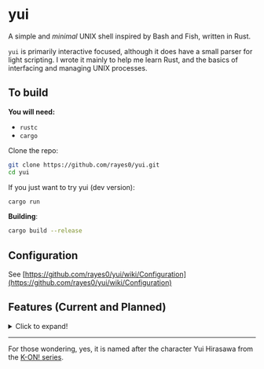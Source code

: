 # yui

A simple and *minimal* UNIX shell inspired by Bash and Fish, written in Rust.

`yui` is primarily interactive focused, although it does have a small parser for light scripting. I wrote it mainly to help me learn Rust, and the basics of interfacing and managing UNIX processes.

## To build

**You will need:**

- `rustc`
- `cargo`

Clone the repo:

```sh
git clone https://github.com/rayes0/yui.git
cd yui
```

If you just want to try yui (dev version):

```sh
cargo run
```

**Building**:

```sh
cargo build --release
```

## Configuration

See [https://github.com/rayes0/yui/wiki/Configuration](https://github.com/rayes0/yui/wiki/Configuration)

## Features (Current and Planned)

<details>
<summary>Click to expand!</summary>
<br>

- [ ] *Documentation*

**Core**

- [X] Run basic commands with args
- [X] Quoted strings: `""` and `''`
- [ ] Simple signal handling
- [ ] Exit code handling
- [X] `~` expansion for homedir
- [ ] Comprehensive bash-like history expansion:
	- [ ] `!!` history expansion
	- [ ] bash-like "magic space"
	- [ ] history expansion by both relative and absolute index
	- [ ] Advanced expansion with globbing: `!*`, `!$`, `!^`
	- [X] Reverse history search
- [ ] Differentiate between login and non login shell
- [ ] Job control
  - [ ] `jobs`, `bg` and `fg` builtins
  - [ ] CTRL-Z
- [ ] Run command with temporary environment, eg: `PATH=/bin ls`
- [ ] Built-in ability to time commands (eg: individual commands in pipe), and other stats

**Editing**

- [X] Utilize readline vi or emacs modes to edit lines
- [ ] Support for multi-line commands (with `\`)
- [ ] Support using external editor to edit commands
- [ ] Option for inline alias, variable, and history expansion

**Parser**

- [ ] *small* parser for light scripting only, mainly to make the config somewhat bashrc-like (partly finished)
	- [X] Full line comments starting with `#`
	- [ ] Partial line comments
	- [ ] `if` conditionals
- [ ] functions

**Operators and Syntax**

- [ ] `test`, `[`, and `]` for testing conditionals
	- [ ] `==`, `!=`, `<`, `>`
- [ ] AND and OR: `&&` and `||`
- [ ] End of command: `;`
- [ ] Basic arithmetic: `+`, `-`, `/`, `*`, `%`
	- [ ] Follow order of operations
	- [ ] Float calculations
- [X] Pipes via `|`
- [ ] Redirections via `>` and `<`
- [ ] `\` for escaping characters
- [ ] Support for globs: `*`, `[...]`, `?`, `{...}` etc.
- [ ] Command substitution (subshells?) through `$()` and backticked strings

**Builtins**

- [X] `echo`
  - [X] Print basic text
  - [ ] Support printing styled text
  - [ ] Support same flags as bash's builtin version
- [X] `cd`
- [X] `exit`
	- [ ] Specify custom exit code
- [ ] `history`
- [X] `alias`
- [ ] `exec`
- [X] `export` (env vars)
- [ ] `bind`, to create custom keybinds
- [X] `set`, to change settings on the fly

**Completion and Hinting**

- [ ] toml files or similar for custom completions
- [X] Directory and file completions
- [ ] Command completions
- [X] Automatic completion hinting from history
	- [ ] Intelligent hinting according to cwd
- [ ] Host completion for ssh

**Customization**

- [X] Read settings from configuration file
- [ ] Optional truecolor support
- [ ] Simple prompt customization

**Won't do** (Things that will *not* be implemented into `yui`, at least for the time being):

- `for`, `while`, `until`, etc. Any kind of looping  -  use a proper scripting language for that
	- "What! No for loops?!!. What if I need to loop over a directory of files or something?"  -  Use proper tools meant for that, eg: the `find` command for the directory example
- Advanced arithmetic, precision above 8-9 digits, trigonometry, etc. - use an appropriate tool for that
- Advanced/special expansions: `$$`, `${foo/foo/bar}`, `${foo##.*}`, etc. - You should probably be using a proper scripting language if you need these

</details>

---

For those wondering, yes, it is named after the character Yui Hirasawa from the [K-ON! series](https://en.wikipedia.org/wiki/K-On!).
